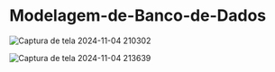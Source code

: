 # Modelagem-de-Banco-de-Dados

![Captura de tela 2024-11-04 210302](https://github.com/user-attachments/assets/9c2fb9d4-9831-45a7-aae7-977c35618299)

![Captura de tela 2024-11-04 213639](https://github.com/user-attachments/assets/7ed016d0-5368-4ef6-993f-2aba5826a155)
